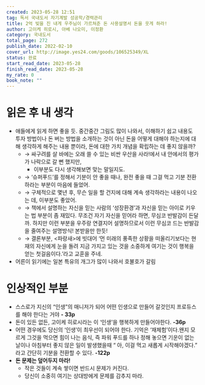 ```yaml
---
created: 2023-05-28 12:51
tag: 독서 국내도서 자기계발 성공학/경력관리
title: 2억 빚을 진 내게 우주님이 가르쳐준 돈 사용설명서 돈을 웃게 하라!
author: 고이케 히로시, 아베 나오미, 이정환
category: 국내도서
total_page: 272
publish_date: 2022-02-10
cover_url: http://image.yes24.com/goods/106525349/XL
status: 완료
start_read_date: 2023-05-28
finish_read_date: 2023-05-28
my_rate: 0
book_note: ""
---
```


# 읽은 후 내 생각

- 애들에게 읽게 하면 좋을 듯. 중간중간 그림도 많이 나와서, 이해하기 쉽고 내용도 투자 방법이나 돈 버는 방법을 소개하는 것이 아닌 돈을 어떻게 대해야 하는지에 대해 생각하게 해주는 내용 뿐이라, 돈에 대한 가치 개념을 확립하는 데 좋지 않을까?
	- → 싸구려를 살 바에는 오래 쓸 수 있는 비싼 우산을 사라!에서 내 안에서의 평가가 나락으로 갈 뻔 했지만,
		- 이부분도 다시 생각해보면 맞는 말일지도. 
	- → ‘슈퍼푸드’를 정해서 기분이 안 좋을 때나, 완전 좋을 때 그걸 먹고 기분 전환하라는 부분이 마음에 들었어.
	- → 구체적으로 몇년 후, 무슨 일을 할 건지에 대해 계속 생각하라는 내용이 나오는 데, 이부분도 좋았어.
	- → 책에서 설명하는 자신을 믿는 사람의 ‘성장환경’과 자신을 믿는 아이로 키우는 법 부분이 좀 재밌다. 무조건 자기 자신을 믿어라 하면, 무심코 반발감이 든달까. 하지만 이런 부분을 우주랑 연결지어 설명하므로서 이런 무심코 드는 반발감을 줄여주는 설명방식! 본받을만 한듯!
	- → 결론부분, <파랑새>에 빗대어 ‘먼 미래의 풍족한 상황을 떠올리기보다는 현재의 자신에게 눈을 돌려 지금 가지고 있는 것을 소중하게 여기는 것이 행복을 얻는 첫걸음이다.’라고 교훈을 주네.
- 어른이 읽기에는 일본 특유의 개그가 많이 나와서 호불호가 갈림


# 인상적인 부분
- 스스로가 지신의 “인생”의 매니저가 되어 어떤 인생으로 만들어 갈것인지 프로듀스를 해야 한다는 거야 **- 33p**
- 돈이 있든 없든, 고이케 히로시라는 이 ‘인생’을 행복하게 만들어야한다. **-36p**
- 어떤 경우에도 당신의 ‘인생’이 최우선이 되어야 한다. 기억은 ‘재체험’이다.왠지 모르게 그것을 먹으면 힘이 나는 음식, 즉 파워 푸드를 하나 정해 놓으면 기운이 없는 날이나 아침부터 좋지 않은 일이 발생했을때 “ 아, 이걸 먹고 새롭게 시작해야겠다.” 라고 간단히 기분을 전환할 수 있다. **-122p**
- **돈 문제는 덮어두지 마라!**
	- 작은 것들이 계속 쌓이면 반드시 문제가 커진다.
	- 당신이 소중히 여기는 상대방에게 문제를 감추지 마라.